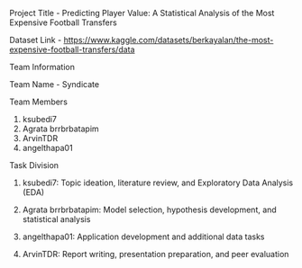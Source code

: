Project Title - Predicting Player Value: A Statistical Analysis of the Most Expensive Football Transfers

Dataset Link - https://www.kaggle.com/datasets/berkayalan/the-most-expensive-football-transfers/data

 Team Information

 Team Name - Syndicate


 Team Members
1. ksubedi7
2. Agrata brrbrbatapim
3. ArvinTDR
4. angelthapa01

 Task Division

1. ksubedi7: Topic ideation, literature review, and Exploratory Data Analysis (EDA)

2. Agrata brrbrbatapim: Model selection, hypothesis development, and statistical analysis

3. angelthapa01: Application development and additional data tasks

4. ArvinTDR: Report writing, presentation preparation, and peer evaluation

 
